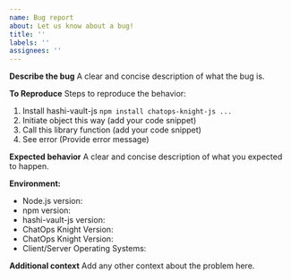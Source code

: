 ```yaml
---
name: Bug report
about: Let us know about a bug!
title: ''
labels: ''
assignees: ''
---
```


**Describe the bug**
A clear and concise description of what the bug is.

**To Reproduce**
Steps to reproduce the behavior:
1. Install hashi-vault-js `npm install chatops-knight-js ...`
2. Initiate object this way (add your code snippet)
3. Call this library function (add your code snippet)
4. See error (Provide error message)

**Expected behavior**
A clear and concise description of what you expected to happen.

**Environment:**
* Node.js version:  
* npm version:
* hashi-vault-js version:
* ChatOps Knight Version:
* ChatOps Knight Version:
* Client/Server Operating Systems:

**Additional context**
Add any other context about the problem here.
